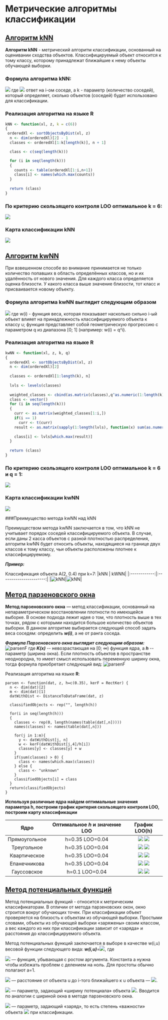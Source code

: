 # Метрические алгоритмы классификации


## [Алгоритм kNN](./alg_NN/)
**Алгоритм kNN** - метрический алгоритм классификации, основанный на оценивании сходства объектов. Классифицируемый объект относится к тому классу, которому принадлежат ближайшие к нему объекты обучающей выборки.

### Формула алгоритма kNN:

![](./alg_NN/formula.png)
где ![](./alg_NN/formula_1.png) ответ на i-ом соседе,
а k - параметр (количество соседей), который определяет, сколько объектов (соседей) будет использовано для классификации.

### Реализация алгоритма на языке R
```r
kNN <- function(xl, z, k = c(6))
{
 orderedXl <- sortObjectsByDist(xl, z)
  n <- dim(orderedXl)[2] - 1
  classes <- orderedXl[1:k[length(k)], n + 1]

  class <- c(seq(length(k)))

  for (i in seq(length(k)))
  {
	counts <- table(orderedXl[1:i,n+1])
	class[i] <- names(which.max(counts))
  }
  
  return (class)
}
```

### По критерию скользящего контроля LOO оптимальное k = 6:

![](./alg_NN/_loo_KNN.png)

### Карта классификации kNN

![](./alg_NN/classificMap_KNN.png)

## [Алгоритм kwNN](./alg_NN/)

При взвешенном способе во внимание принимается не только количество попавших в область определённых классов, но и их удалённость от нового значения. Для каждого класса определяется оценка близости. У какого класса выше значение близости, тот класс и присваивается новому объекту.

### Формула алгоритма kwNN выглядит следующим образом
![](./alg_NN/formulakwNN.png)
где w(i) - функция веса, которая показывает насколько сильно i-ый объект влияет на принадлежность классифицируемого объекта к классу u; функция представляет собой геометрическую прогрессию с параметром q из диапазона [0; 1] (например: w(i) = q^i).

### Реализация алгоритма на языке R
```r
kwNN <- function(xl, z, k, q)
{
  orderedXl <- sortObjectsByDist(xl, z)
  n <- dim(orderedXl)[2]
  
  classes <- orderedXl[1:length(k), n]
  
  lvls <- levels(classes)
  
  weighted_classes <- cbind(as.matrix(classes),q^as.numeric(1:length(k))) 
  class <- vector()
  for (i in seq(length(k)))
  {
    curr <- as.matrix(weighted_classes[1:i,])
    if(i == 1)
      curr <- t(curr)
    result <- as.matrix(sapply(1:length(lvls), function(x) sum(as.numeric(curr[which(curr[,1] == lvls[x]),2]))))
    
    class[i] <- lvls[which.max(result)]
  }
  
  return (class)
}
```

### По критерию скользящего контроля LOO оптимальное k = 6 и q = 1:

![](./alg_NN/_loo_kwNN.png)

### Карта классификации kwNN

![](./alg_NN/classificMap_kwNN.png)

###Преимущество	метода kwNN над kNN

Преимуществом метода kwNN заключается в том, что kNN  не учитывает порядок соседей классифицируемого объекта. В случае, если даны 2 касса объектов с разной плотностью распределения, алгоритм kwNN будет относить объекты, находящиеся на границе двух классов к тому классу, чьи объекты расположены плотнее к классифицируемому. 

***Пример:***

Классификация объекта A(2, 0.4) при k=7:
|kNN | kWNN|
|:------------:|:----------------------:|
|![kNN](./alg_NN/knn_diff.png)|![kNN](./alg_NN/kwnn_diff.png)|



## [Метод парзеновского окна](./alg_parsen/)

**Метод парзеновского окна** — метод классификации, основанный на непараметрическом восстановлении плотности по имеющейся выборке. В основе подхода лежит идея о том, что плотность выше в тех точках, рядом с которыми находится большое количество объектов выборки. В данном алгоритме выбирается следующий способ задать веса соседям: определить ***w(i)***, а не от ранга соседа.

***Формула Парзеновского окна выглядит следующим образом:***
![parsenF](./alg_parsen/parsen_formula.png) 
где ***K(x)*** -- невозрастающая на [0; ∞) функция ядра,
а ***h*** -- параметр (ширина окна).
Если плотность объектов в пространстве неоднородна, то имеет смысл использовать переменную ширину окна, тогда формула приобретает следующий вид:
![parsenF](./alg_parsen/parsen_formula_2.png) 

Реализация алгоритма на языке **R**:
```
parsen <- function(dat, z, h=c(0.35), kerF = RectKer) {
  n <- dim(dat)[2]
  m <- dim(dat)[1]
  datWithDist <- DistanceToDataFrame(dat, z)
  
  classifiedObjects <- rep("", length(h))
  
  for(i in seq(length(h)))
  {
    classes <- rep(0, length(names(table(dat[,n]))))
    names(classes) <- names(table(dat[,n]))
    
    for(j in 1:m){
      y <- datWithDist[j, n]
      w <- kerF(datWithDist[j,4]/h[i])
      classes[y] <- classes[y] + w
    }
    if(sum(classes) > 0) {
      class <- names(which.max(classes))
    } else {
      class <- "unknown"
    }
    classifiedObjects[i] = class
  }
  return(classifiedObjects)
}
```

**Используя различные ядра найдем оптимальные значения параметра h, построим график критерия скользящего контроля LOO, построим карту классификации**

Ядро | Оптимальное *h* и значение LOO | График LOO(h)
:---:|:---------:|:------------------:
Прямоугольное | h=0.35 LOO=0.04 | ![](./alg_parsen/RectKerLOO.svg) ![](./alg_parsen/PlotMap_RectKer.svg)
Треугольное | h=0.35 LOO=0.04 | ![](./alg_parsen/TrianKerLOO.svg) ![](./alg_parsen/PlotMap_TrianKer.svg)
Квартическое | h=0.35 LOO=0.04 | ![](./alg_parsen/QuadKerLOO.svg) ![](./alg_parsen/PlotMap_QuadKer.svg)
Епанечникова | h=0.35 LOO=0.04 | ![](EpanKerLOO.svg) ![](./alg_parsen/PlotMap_EpanKer.svg)
Гауссовское | h=0.1 LOO=0.04 | ![](./alg_parsen/GausKerLOO.svg) ![](./alg_parsen/PlotMap_GausKer.svg)

## [Метод потенциальных функций](./alg_potential/)

Метод потенциальных функций - относится к метрическим классификаторам. В отличии от метода парзеновских окон, окно строится вокруг обучающих точек. При классификации объект проверяется на близость к объектам из обучающей выборки. Простыми словами, объекты из обучающей выборки «заряжены» своим классом, а вес каждого из них при классификации зависит от «заряда» и расстояния до классифицируемого объекта.

Метод потенциальных функций заключается в выборе в качестве w(i,u) весовой функции следующего вида:
***w(i,u)***=![](./alg_potential/potential_2.JPG), где

![](./alg_potential/potential_3.JPG) — функция, убывающая с ростом аргумента. Константа a нужна чтобы избежать проблем с делением на ноль. Для простоты обычно полагают a=1.

![](./alg_potential/potential_4.JPG) — расстояние от объекта u до i-того ближайшего к u объекта — ![](./alg_potential/potential_9.JPG).

![](./alg_potential/potential_5.JPG) — параметр, задающий «ширину потенциала» объекта ![](./alg_potential/potential_6.JPG). Вводится по аналогии с шириной окна в методе парзеновского окна.

![](./alg_potential/potential_7.JPG) — параметр, задающий «заряд», то есть степень «важности» объекта ![](./alg_potential/potential_8.JPG) при классификации.
